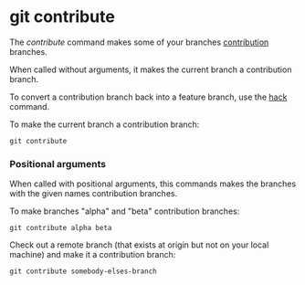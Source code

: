 # git contribute

The _contribute_ command makes some of your branches
[contribution](../branch-types.md#contribution-branches) branches.

When called without arguments, it makes the current branch a contribution
branch.

To convert a contribution branch back into a feature branch, use the
[hack](hack.md) command.

To make the current branch a contribution branch:

```fish
git contribute
```

### Positional arguments

When called with positional arguments, this commands makes the branches with the
given names contribution branches.

To make branches "alpha" and "beta" contribution branches:

```fish
git contribute alpha beta
```

Check out a remote branch (that exists at origin but not on your local machine)
and make it a contribution branch:

```fish
git contribute somebody-elses-branch
```
